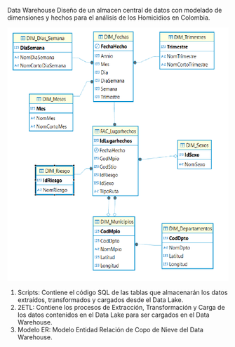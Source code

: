 Data Warehouse
Diseño de un almacen central de datos con modelado de dimensiones y hechos para el análisis de los Homicidios en Colombia.

![DWHSdiagrama.png](https://github.com/Saren-Cased/lugar_Hechos/blob/f86f2c74f9d8f45c04ff0dc750c57aad3b0165db/DataWareHouse/ETL/diagrama%20DWHS.png)

1. Scripts: Contiene el código SQL de las tablas que almacenarán los datos extraídos, transformados y cargados desde el Data Lake.
2. 2ETL: Contiene los procesos de Extracción, Transformación y Carga de los datos contenidos en el Data Lake para ser cargados en el Data Warehouse.
3. Modelo ER: Modelo Entidad Relación de Copo de Nieve del Data Warehouse.
